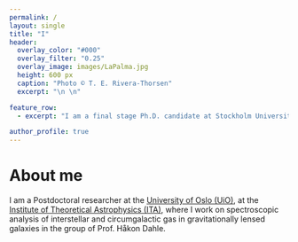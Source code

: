 ```yaml
---
permalink: / 
layout: single
title: "I"
header:
  overlay_color: "#000"
  overlay_filter: "0.25"
  overlay_image: images/LaPalma.jpg
  height: 600 px
  caption: "Photo © T. E. Rivera-Thorsen"
  excerpt: "\n \n"

feature_row:
  - excerpt: "I am a final stage Ph.D. candidate at Stockholm University, dept. of Astronomy."

author_profile: true
---
```



# About me

<!--![Me at the NOT](/images/MigVedNOT_crop.jpg){: .align-left}-->

I am a Postdoctoral researcher at the [University of Oslo
(UiO)](http://www.uio.no), at the [Institute of Theoretical Astrophysics (ITA)](http://www.astro.uio.no), where I work on spectroscopic analysis of interstellar and circumgalactic gas in gravitationally lensed galaxies in the group of Prof. Håkon Dahle. 
